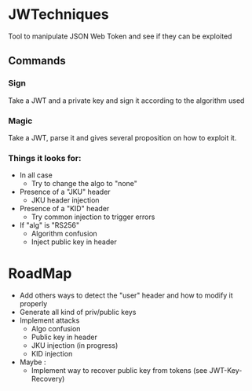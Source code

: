 # JWTechniques

Tool to manipulate JSON Web Token and see if they can be exploited


## Commands

### Sign

Take a JWT and a private key and sign it according to the algorithm used

### Magic

Take a JWT, parse it and gives several proposition on how to exploit it.

### Things it looks for:
- In all case
    - Try to change the algo to "none"
- Presence of a "JKU" header
    - JKU header injection
- Presence of a "KID" header
    - Try common injection to trigger errors
- If "alg" is "RS256"
    - Algorithm confusion
    - Inject public key in header


# RoadMap

- Add others ways to detect the "user" header and how to modify it properly
- Generate all kind of priv/public keys
- Implement attacks
  - Algo confusion
  - Public key in header
  - JKU injection (in progress)
  - KID injection
- Maybe :
  - Implement way to recover public key from tokens (see JWT-Key-Recovery)
